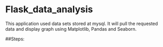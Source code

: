 # Flask_data_analysis
This application used data sets stored at mysql. It will pull the requested data and display graph using Matplotlib, Pandas and Seaborn. 

##Steps:
